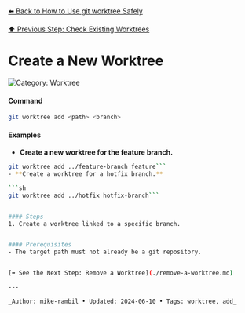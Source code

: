 [⬅️ Back to How to Use git worktree Safely](./how-to-use-git-worktree-safely.md)

[⬆️ Previous Step: Check Existing Worktrees](./check-existing-worktrees.md)

# Create a New Worktree


![Category: Worktree](https://img.shields.io/badge/Category-Worktree-blue)

#### Command
```sh
git worktree add <path> <branch>
```

#### Examples
- **Create a new worktree for the feature branch.**

```sh
git worktree add ../feature-branch feature```
- **Create a worktree for a hotfix branch.**

```sh
git worktree add ../hotfix hotfix-branch```


#### Steps
1. Create a worktree linked to a specific branch.


#### Prerequisites
- The target path must not already be a git repository.


[➡️ See the Next Step: Remove a Worktree](./remove-a-worktree.md)

---

_Author: mike-rambil • Updated: 2024-06-10 • Tags: worktree, add_

